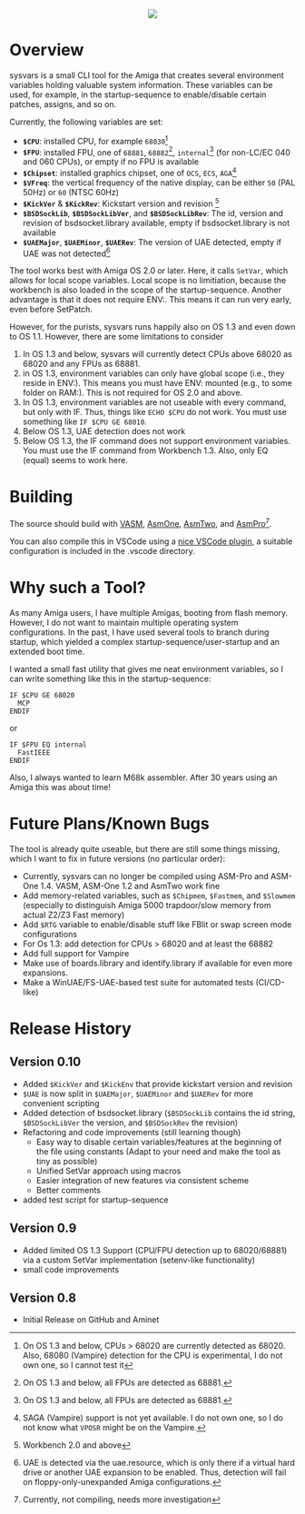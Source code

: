 
<p align="center">
  <img src="https://github.com/larsonmars/sysvars/assets/33299122/0c5c48a3-638b-4caa-a48e-8da800cdeea6">
</p>

# Overview
sysvars is a small CLI tool for the Amiga that creates several environment variables holding valuable system information. These variables can be used, for example, in the startup-sequence to enable/disable certain patches, assigns, and so on.

Currently, the following variables are set:
- **``$CPU``**: installed CPU, for example ``68030``[^1]
- **``$FPU``**: installed FPU, one of ``68881``, ``68882``[^2], ``internal``[^2] (for non-LC/EC 040 and 060 CPUs), or empty if no FPU is available
- **``$Chipset``**: installed graphics chipset, one of ``OCS``, ``ECS``, ``AGA``[^3]
- **``$VFreq``**: the vertical frequency of the native display, can be either ``50`` (PAL 50Hz) or ``60`` (NTSC 60Hz)
- **``$KickVer``** & **``$KickRev``**: Kickstart version and revision [^4]
- **``$BSDSockLib``**, **``$BSDSockLibVer``**, and **``$BSDSockLibRev``**: The id, version and revision of bsdsocket.library available, empty if bsdsocket.library is not available
- **``$UAEMajor``**, **``$UAEMinor``**, **``$UAERev``**: The version of UAE detected, empty if UAE was not detected[^5]

The tool works best with Amiga OS 2.0 or later. Here, it calls ``SetVar``, which allows for local scope variables. Local scope is no limitiation, because the workbench is also loaded in the scope of the startup-sequence. Another advantage is that it does not require ENV:. This means it can run very early, even before SetPatch.

However, for the purists, sysvars runs happily also on OS 1.3 and even down to OS 1.1. However, there are some limitations to consider
1. In OS 1.3 and below, sysvars will currently detect CPUs above 68020 as 68020 and any FPUs as 68881.
2. in OS 1.3, environment variables can only have global scope (i.e., they reside in ENV:). This means you must have ENV: mounted (e.g., to some folder on RAM:). This is not required for OS 2.0 and above.
3. In OS 1.3, environment variables are not useable with every command, but only with IF. Thus, things like ``ECHO $CPU`` do not work. You must use something like ``IF $CPU GE 68010``.
4. Below OS 1.3, UAE detection does not work
5. Below OS 1.3, the IF command does not support environment variables. You must use the IF command from Workbench 1.3. Also, only EQ (equal) seems to work here.

[^1]: On OS 1.3 and below, CPUs > 68020 are currently detected as 68020. Also, 68080 (Vampire) detection for the CPU is experimental, I do not own one, so I cannot test it
[^2]: On OS 1.3 and below, all FPUs are detected as 68881.
[^3]: SAGA (Vampire) support is not yet available. I do not own one, so I do not know what ``VPOSR`` might be on the Vampire.
[^4]: Workbench 2.0 and above 
[^5]: UAE is detected via the uae.resource, which is only there if a virtual hard drive or another UAE expansion to be enabled. Thus, detection will fail on floppy-only-unexpanded Amiga configurations.

# Building

The source should build with [VASM](http://www.compilers.de/vasm.html), [AsmOne](http://www.theflamearrows.info/documents/asmone.html), [AsmTwo](http://coppershade.org/articles/Code/Tools/AsmTwo/), and [AsmPro](https://aminet.net/package/dev/asm/ASMPro1.19)[^6].

You can also compile this in VSCode using a [nice VSCode plugin](https://github.com/prb28/vscode-amiga-assembly), a suitable configuration is included in the .vscode directory.

[^6]: Currently, not compiling, needs more investigation

# Why such a Tool?

As many Amiga users, I have multiple Amigas, booting from flash memory. However, I do not want to maintain multiple operating system configurations. In the past, I have used several tools to branch during startup, which yielded a complex startup-sequence/user-startup and an extended boot time.

I wanted a small fast utility that gives me neat environment variables, so I can write something like this in the startup-sequence:

```
IF $CPU GE 68020
  MCP
ENDIF
```

or

```
IF $FPU EQ internal
  FastIEEE
ENDIF
```

Also, I always wanted to learn M68k assembler. After 30 years using an Amiga this was about time!

# Future Plans/Known Bugs

The tool is already quite useable, but there are still some things missing, which I want to fix in future versions (no particular order):

- Currently, sysvars can no longer be compiled using ASM-Pro and ASM-One 1.4. VASM, ASM-One 1.2 and AsmTwo work fine
- Add memory-related variables, such as ``$Chipmem``, ``$Fastmem``, and ``$Slowmem`` (especially to distinguish Amiga 5000 trapdoor/slow memory from actual Z2/Z3 Fast memory)
- Add ``$RTG`` variable to enable/disable stuff like FBlit or swap screen mode configurations
- For Os 1.3: add detection for CPUs > 68020 and at least the 68882
- Add full support for Vampire
- Make use of boards.library and identify.library if available for even more expansions.
- Make a WinUAE/FS-UAE-based test suite for automated tests (CI/CD-like)

# Release History
## Version 0.10
- Added ``$KickVer`` and ``$KickEnv`` that provide kickstart version and revision
- ``$UAE`` is now split in ``$UAEMajor``, ``$UAEMinor`` and ``$UAERev`` for more convenient scripting
- Added detection of bsdsocket.library (``$BSDSockLib`` contains the id string, ``$BSDSockLibVer`` the version, and ``$BSDSockRev`` the revision)
- Refactoring and code improvements (still learning though)
  - Easy way to disable certain variables/features at the beginning of the file using constants (Adapt to your need and make the tool as tiny as possible)
  - Unified SetVar approach using macros
  - Easier integration of new features via consistent scheme
  - Better comments
- added test script for startup-sequence
## Version 0.9
- Added limited OS 1.3 Support (CPU/FPU detection up to 68020/68881) via a custom SetVar implementation (setenv-like functionality)
- small code improvements
## Version 0.8
- Initial Release on GitHub and Aminet

